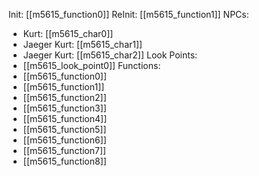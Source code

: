 Init: [[m5615_function0]]
ReInit: [[m5615_function1]]
NPCs:
- Kurt: [[m5615_char0]]
- Jaeger Kurt: [[m5615_char1]]
- Jaeger Kurt: [[m5615_char2]]
Look Points:
- [[m5615_look_point0]]
Functions:
- [[m5615_function0]]
- [[m5615_function1]]
- [[m5615_function2]]
- [[m5615_function3]]
- [[m5615_function4]]
- [[m5615_function5]]
- [[m5615_function6]]
- [[m5615_function7]]
- [[m5615_function8]]

